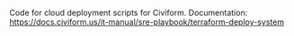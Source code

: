 Code for cloud deployment scripts for Civiform.
Documentation: https://docs.civiform.us/it-manual/sre-playbook/terraform-deploy-system
